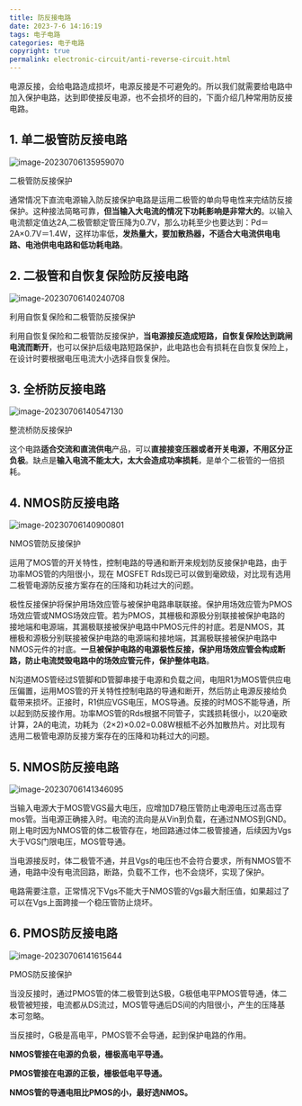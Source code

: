 ```yaml
---
title: 防反接电路
date: 2023‎-7-‎6‎ ‏‎14:16:19
tags: 电子电路
categories: 电子电路
copyright: true
permalink: electronic-circuit/anti-reverse-circuit.html
---
```


电源反接，会给电路造成损坏，电源反接是不可避免的。所以我们就需要给电路中加入保护电路，达到即使接反电源，也不会损坏的目的，下面介绍几种常用防反接电路。

## 1. 单二极管防反接电路

![image-20230706135959070](./防反接电路/assets/image-20230706135959070.png)

二极管防反接保护

通常情况下直流电源输入防反接保护电路是运用二极管的单向导电性来完结防反接保护。这种接法简略可靠，**但当输入大电流的情况下功耗影响是非常大的**。以输入电流额定值达2A,二极管额定管压降为0.7V，那么功耗至少也要达到：Pd＝2A×0.7V＝1.4W，这样功率低，**发热量大，要加散热器，不适合大电流供电电路、电池供电电路和低功耗电路**。

## 2. 二极管和自恢复保险防反接电路

![image-20230706140240708](./防反接电路/assets/image-20230706140240708.png)

利用自恢复保险和二极管防反接保护

利用自恢复保险和二极管防反接保护，**当电源接反造成短路，自恢复保险达到跳闸电流而断开**，也可以保护后级电路短路保护，此电路也会有损耗在自恢复保险上，在设计时要根据电压电流大小选择自恢复保险。

## 3. 全桥防反接电路

![image-20230706140547130](./防反接电路/assets/image-20230706140547130.png)

整流桥防反接保护

这个电路**适合交流和直流供电**产品，可以**直接接变压器或者开关电源，不用区分正负极**。缺点是**输入电流不能太大，太大会造成功率损耗**，是单个二极管的一倍损耗。

## 4. NMOS防反接电路

![image-20230706140900801](./防反接电路/assets/image-20230706140900801.png)

NMOS管防反接保护

运用了MOS管的开关特性，控制电路的导通和断开来规划防反接保护电路，由于功率MOS管的内阻很小，现在 MOSFET Rds现已可以做到毫欧级，对比现有选用二极管电源防反接方案存在的压降和功耗过大的问题。

极性反接保护将保护用场效应管与被保护电路串联联接。保护用场效应管为PMOS场效应管或NMOS场效应管。若为PMOS，其栅极和源极分别联接被保护电路的接地端和电源端，其漏极联接被保护电路中PMOS元件的衬底。若是NMOS，其栅极和源极分别联接被保护电路的电源端和接地端，其漏极联接被保护电路中NMOS元件的衬底。**一旦被保护电路的电源极性反接，保护用场效应管会构成断路，防止电流焚毁电路中的场效应管元件，保护整体电路**。

N沟道MOS管经过S管脚和D管脚串接于电源和负载之间，电阻R1为MOS管供应电压偏置，运用MOS管的开关特性控制电路的导通和断开，然后防止电源反接给负载带来损坏。正接时，R1供应VGS电压，MOS导通。反接的时MOS不能导通，所以起到防反接作用。功率MOS管的Rds根据不同管子，实践损耗很小，以20毫欧计算，2A的电流，功耗为（2×2)×0.02=0.08W根柢不必外加散热片。对比现有选用二极管电源防反接方案存在的压降和功耗过大的问题。

## 5. NMOS防反接电路

![image-20230706141346095](./防反接电路/assets/image-20230706141346095.png)

当输入电源大于MOS管VGS最大电压，应增加D7稳压管防止电源电压过高击穿mos管。当电源正确接入时。电流的流向是从Vin到负载，在通过NMOS到GND。刚上电时因为NMOS管的体二极管存在，地回路通过体二极管接通，后续因为Vgs大于VGS门限电压，MOS管导通。

当电源接反时，体二极管不通，并且Vgs的电压也不会符合要求，所有NMOS管不通，电路中没有电流回路，断路，负载不工作，也不会烧坏，实现了保护。

电路需要注意，正常情况下Vgs不能大于NMOS管的Vgs最大耐压值，如果超过了可以在Vgs上面跨接一个稳压管防止烧坏。

## 6. PMOS防反接电路

![image-20230706141615644](./防反接电路/assets/image-20230706141615644.png)

PMOS防反接保护

当没反接时，通过PMOS管的体二极管到达S极，G极低电平PMOS管导通，体二极管被短接，电流都从DS流过，MOS管导通后DS间的内阻很小，产生的压降基本可忽略。

当反接时，G极是高电平，PMOS管不会导通，起到保护电路的作用。

**NMOS管接在电源的负极，栅极高电平导通。**

**PMOS管接在电源的正极，栅极低电平导通。**

**NMOS管的导通电阻比PMOS的小，最好选NMOS。**
